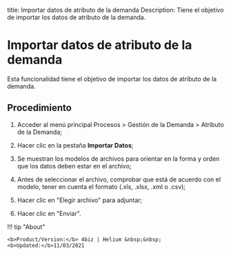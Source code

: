 title: Importar datos de atributo de la demanda
Description: Tiene el objetivo de importar los datos de atributo de la demanda.
# Importar datos de atributo de la demanda

Esta funcionalidad tiene el objetivo de importar los datos de atributo de la demanda.

Procedimiento
-------------

1.  Acceder al menú principal Procesos \> Gestión de la Demanda \> Atributo de
    la Demanda;

2.  Hacer clic en la pestaña **Importar Datos**;

3.  Se muestran los modelos de archivos para orientar en la forma y orden que
    los datos deben estar en el archivo;

4.  Antes de seleccionar el archivo, comprobar que está de acuerdo con el
    modelo, tener en cuenta el formato (.xls, .xlsx, .xml o .csv);

5.  Hacer clic en "Elegir archivo" para adjuntar;

6.  Hacer clic en "Enviar".

!!! tip "About"

    <b>Product/Version:</b> 4biz | Helium &nbsp;&nbsp;
    <b>Updated:</b>11/03/2021


